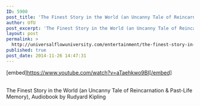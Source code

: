 ```yaml
---
ID: 5900
post_title: 'The Finest Story in the World (an Uncanny Tale of Reincarnation &#038; Past-Life Memory),'
author: UfU
post_excerpt: 'The Finest Story in the World (an Uncanny Tale of Reincarnation & Past-Life Memory), Audiobook by Rudyard Kipling'
layout: post
permalink: >
  http://universalflowuniversity.com/entertainment/the-finest-story-in-the-world-an-uncanny-tale-of-reincarnation-past-life-memory/
published: true
post_date: 2014-11-26 14:47:31
---
```

[embed]https://www.youtube.com/watch?v=aTaehkwo9BI[/embed]</br></br>
<p>The Finest Story in the World (an Uncanny Tale of Reincarnation & Past-Life Memory), Audiobook by Rudyard Kipling</p>